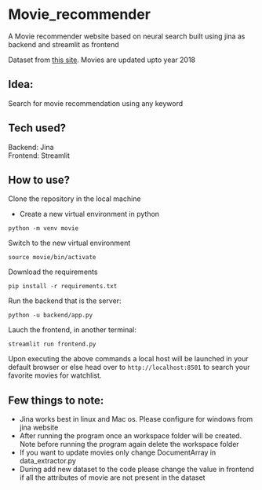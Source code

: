 # Movie_recommender

A Movie recommender website based on neural search built using jina as backend and streamlit as frontend

Dataset from [this site](https://data.world/iliketurtles/movie-dataset/workspace/file?filename=Hydra-Movie-Scrape.csv). Movies are updated upto year 2018

## Idea:

Search for movie recommendation using any keyword

## Tech used?

Backend: Jina \
Frontend: Streamlit

## How to use?

Clone the repository in the local machine

- Create a new virtual environment in python

```
python -m venv movie
```

Switch to the new virtual environment

```
source movie/bin/activate
```

Download the requirements

```
pip install -r requirements.txt
```

Run the backend that is the server:

```
python -u backend/app.py
```

Lauch the frontend, in another terminal:

```
streamlit run frontend.py
```

Upon executing the above commands a local host will be launched in your default browser or else head over to `http://localhost:8501` to search your favorite movies for watchlist.

## Few things to note:

- Jina works best in linux and Mac os. Please configure for windows from jina website
- After running the program once an workspace folder will be created. Note before running the program again delete the workspace folder
- If you want to update movies only change DocumentArray in data_extractor.py
- During add new dataset to the code please change the value in frontend if all the attributes of movie are not present in the dataset
